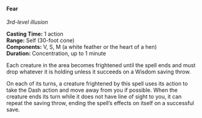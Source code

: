 #### Fear
<!-- markdownlint-disable link-image-reference-definitions -->
[_metadata_:spell_name]:- "Fear"
[_metadata_:spell_level]:- "3"
[_metadata_:spell_school]:- "illusion"
[_metadata_:ritual]:- "false"
[_metadata_:casting_time_amount]:- "1"
[_metadata_:casting_time_unit]:- "action"
[_metadata_:range]:- "Self"
[_metadata_:target]:- "30-foot cone"
[_metadata_:components_verbal]:- "true"
[_metadata_:components_somatic]:- "true"
[_metadata_:components_material]:- "true"
[_metadata_:components_material_description]:- "a white feather or the heart of a hen"
[_metadata_:duration]:- "1 minute"
[_metadata_:concentration]:- "true"
[_metadata_:saving_throw]:- "Wisdom"
[_metadata_:saving_throw_success]:- "avoids_effect, ends_effect"
[_metadata_:compared_to_wotc_srd_5.1]:- "mechanics_same_wording_different"
[_metadata_:compared_to_a5e_srd]:- "mechanics_same_wording_different"
<!-- markdownlint-disable-next-line no-emphasis-as-heading -->
_3rd-level illusion_

**Casting Time:** 1 action \
**Range:** Self (30-foot cone) \
**Components:** V, S, M (a white feather or the heart of a hen) \
**Duration:** Concentration, up to 1 minute

Each creature in the area becomes frightened until the spell ends and must drop whatever it is holding unless it succeeds on a Wisdom saving throw.

On each of its turns, a creature frightened by this spell uses its action to take the Dash action and move away from you if possible.
When the creature ends its turn while it does not have line of sight to you, it can repeat the saving throw, ending the spell’s effects on itself on a successful save.

